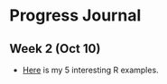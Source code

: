 # Progress Journal

## Week 2 (Oct 10)

+ [Here](URA_homework_1.html) is my 5 interesting R examples. 
